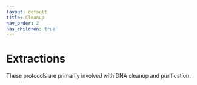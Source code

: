 ```yaml
---
layout: default
title: Cleanup
nav_order: 2
has_children: true
---
```

# Extractions

These protocols are primarily involved with DNA cleanup and purification.

